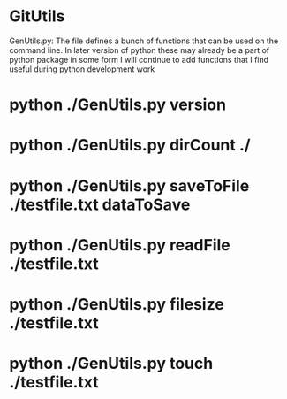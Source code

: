 # GitUtils

GenUtils.py:
The file defines a bunch of functions that can be used on the command line.
In later version of python these may already be a part of python package in some form
I will continue to add functions that I find useful during python development work

# python ./GenUtils.py version
# python ./GenUtils.py dirCount ./
# python ./GenUtils.py saveToFile ./testfile.txt dataToSave
# python ./GenUtils.py readFile ./testfile.txt
# python ./GenUtils.py filesize ./testfile.txt
# python ./GenUtils.py touch ./testfile.txt
